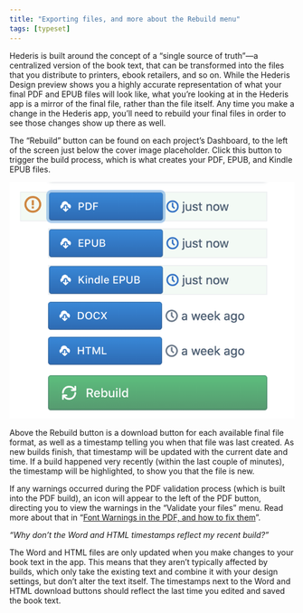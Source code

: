 ```yaml
---
title: "Exporting files, and more about the Rebuild menu"
tags: [typeset]
---
```

 
<html><body><section data-type="chapter" class="hsecchapter" data-hederis-type="hsecchapter" id="builds" data-pi-attrs="id: builds; data-tags: typeset;" role="doc-chapter" data-tags="typeset" data-author-name=" " data-book-title=" " title="Exporting files, and more about the Rebuild menu"><p class="hblkp" data-hederis-type="hblkp" id="py8UC54Z7">Hederis is built around the concept of a &#8220;single source of truth&#8221;&#8212;a centralized version of the book text, that can be transformed into the files that you distribute to printers, ebook retailers, and so on. While the Hederis Design preview shows you a highly accurate representation of what your final PDF and EPUB files will look like, what you&#8217;re looking at in the Hederis app is a mirror of the final file, rather than the file itself. Any time you make a change in the Hederis app, you&#8217;ll need to rebuild your final files in order to see those changes show up there as well. </p><p class="hblkp" data-hederis-type="hblkp" id="p0KLzQFgZ">The &#8220;Rebuild&#8221; button can be found on each project&#8217;s Dashboard, to the left of the screen just below the cover image placeholder. Click this button to trigger the build process, which is what creates your PDF, EPUB, and Kindle EPUB files.</p><img data-hederis-type="hblkimg" class="hblkimg" id="pmTbT5Muk" src="/images/builds1.png" data-img-src="/images/builds1.png"/><p class="hblkp" data-hederis-type="hblkp" id="pgY3QbuZW">Above the Rebuild button is a download button for each available final file format, as well as a timestamp telling you when that file was last created. As new builds finish, that timestamp will be updated with the current date and time. If a build happened very recently (within the last couple of minutes), the timestamp will be highlighted, to show you that the file is new.</p><p class="hblkp" data-hederis-type="hblkp" id="p8pGNHiaw">If any warnings occurred during the PDF validation process (which is built into the PDF build), an icon will appear to the left of the PDF button, directing you to view the warnings in the &#8220;Validate your files&#8221; menu. Read more about that in &#8220;<a href="{% link _docs/font-warnings.md %}" class="hspana" data-hederis-type="hspana" id="pcd2iNho1">Font Warnings in the PDF, and how to fix them</a>&#8221;.</p><p class="hblkp" data-hederis-type="hblkp" id="pIkTvhm2m"><em data-hederis-type="hspanem" id="p6mA8F20j">&#8220;<em class="hspanem" data-hederis-type="hspanem" id="pgoDpzcPF">Why don&#8217;t the Word and HTML timestamps reflect my recent build?&#8221;</em></em></p><p class="hblkp" data-hederis-type="hblkp" id="pSxbroofx">The Word and HTML files are only updated when you make changes to your book text in the app. This means that they aren&#8217;t typically affected by builds, which only take the existing text and combine it with your design settings, but don&#8217;t alter the text itself. The timestamps next to the Word and HTML download buttons should reflect the last time you edited and saved the book text.</p></section></body></html>
